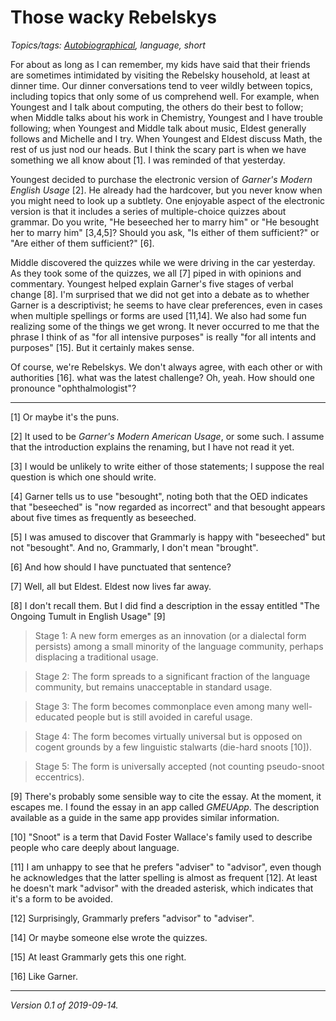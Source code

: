 Those wacky Rebelskys
=====================

*Topics/tags: [Autobiographical](index-autobiographical), language, short*

For about as long as I can remember, my kids have said that their
friends are sometimes intimidated by visiting the Rebelsky household,
at least at dinner time.  Our dinner conversations tend to veer
wildly between topics, including topics that only some of us
comprehend well.  For example, when Youngest and I talk about
computing, the others do their best to follow; when Middle talks
about his work in Chemistry, Youngest and I have trouble following;
when Youngest and Middle talk about music, Eldest generally follows
and Michelle and I try.  When Youngest and Eldest discuss Math, the
rest of us just nod our heads.  But I think the scary part is when
we have something we all know about [1].  I was reminded of that
yesterday.

Youngest decided to purchase the electronic version of _Garner's
Modern English Usage_ [2].  He already had the hardcover, but you
never know when you might need to look up a subtlety.  One enjoyable
aspect of the electronic version is that it includes a series of
multiple-choice quizzes about grammar.  Do you write, "He beseeched
her to marry him" or "He besought her to marry him" [3,4,5]? Should
you ask, "Is either of them sufficient?" or "Are either of them
sufficient?" [6].

Middle discovered the quizzes while we were driving in the car
yesterday.  As they took some of the quizzes, we all [7] piped in
with opinions and commentary.  Youngest helped explain Garner's
five stages of verbal change [8].  I'm surprised that we did not
get into a debate as to whether Garner is a descriptivist;
he seems to have clear preferences, even in cases when multiple
spellings or forms are used [11,14].  We also had some fun realizing
some of the things we get wrong.  It never occurred to me that the
phrase I think of as "for all intensive purposes" is really "for
all intents and purposes" [15].  But it certainly makes sense.

Of course, we're Rebelskys.  We don't always agree, with each other
or with authorities [16].  what was the latest challenge?  Oh, yeah.
How should one pronounce "ophthalmologist"?

---

[1] Or maybe it's the puns.

[2] It used to be _Garner's Modern American Usage_, or some such.  I
assume that the introduction explains the renaming, but I have not read
it yet.

[3] I would be unlikely to write either of those statements; I
suppose the real question is which one should write.

[4] Garner tells us to use "besought", noting both that the OED indicates
that "beseeched" is "now regarded as incorrect" and that besought appears
about five times as frequently as beseeched.

[5] I was amused to discover that Grammarly is happy with "beseeched"
but not "besought".  And no, Grammarly, I don't mean "brought".

[6] And how should I have punctuated that sentence?

[7] Well, all but Eldest.  Eldest now lives far away.

[8] I don't recall them.  But I did find a description in the essay
entitled "The Ongoing Tumult in English Usage" [9]

> Stage 1: A new form emerges as an innovation (or a dialectal 
form persists) among a small minority of the language community,
perhaps displacing a traditional usage.

> Stage 2: The form spreads to a significant fraction of the language
community, but remains unacceptable in standard usage.

> Stage 3: The form becomes commonplace even among many well-educated
people but is still avoided in careful usage.

> Stage 4: The form becomes virtually universal but is opposed on cogent 
grounds by a few linguistic stalwarts (die-hard snoots [10]).

> Stage 5: The form is universally accepted (not counting pseudo-snoot
eccentrics).

[9] There's probably some sensible way to cite the essay.  At the
moment, it escapes me.  I found the essay in an app called _GMEUApp_.
The description available as a guide in the same app provides similar
information.

[10] "Snoot" is a term that David Foster Wallace's family used to
describe people who care deeply about language.

[11] I am unhappy to see that he prefers "adviser" to "advisor",
even though he acknowledges that the latter spelling is almost as
frequent [12].  At least he doesn't mark "advisor" with the dreaded
asterisk, which indicates that it's a form to be avoided.

[12] Surprisingly, Grammarly prefers "advisor" to "adviser".

[14] Or maybe someone else wrote the quizzes.

[15] At least Grammarly gets this one right.

[16] Like Garner.

---

*Version 0.1 of 2019-09-14.*
